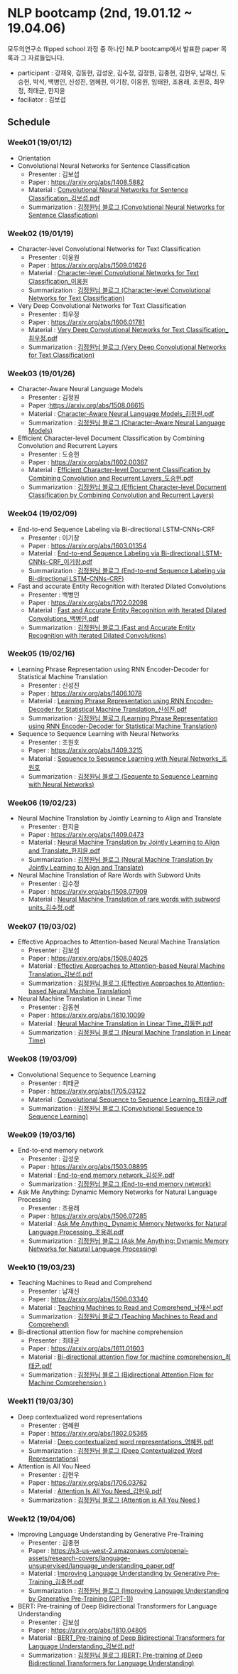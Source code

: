 # NLP bootcamp (2nd, 19.01.12 ~ 19.04.06)
모두의연구소 flipped school 과정 중 하나인 NLP bootcamp에서 발표한 paper 목록과 그 자료들입니다.

* participant : 강재욱, 김동현, 김성운, 김수정, 김정원, 김충현, 김현우, 남재신, 도승헌, 박석, 백병인, 신성진, 염혜원, 이기창, 이웅원, 임태완, 조용래, 조원호, 최우정, 최태균, 한지윤
* faciliator : 김보섭

## Schedule
### Week01 (19/01/12)
* Orientation
* Convolutional Neural Networks for Sentence Classification
	+ Presenter : 김보섭
	+ Paper :  https://arxiv.org/abs/1408.5882
	+ Material : [Convolutional Neural Networks for Sentence Classification_김보섭.pdf](https://github.com/modulabs/NLP-bootcamp/blob/master/2nd/week01/Convolutional%20Neural%20Networks%20for%20Sentence%20Classification_%EA%B9%80%EB%B3%B4%EC%84%AD.pdf) 
	+ Summarization : [김정원님 블로그 (Convolutional Neural Networks for Sentence Classfication)](https://www.quantumdl.com/entry/1%EC%A3%BC%EC%B0%A8-Convolutional-Neural-Networks-for-Sentence-Classification)
### Week02 (19/01/19)
* Character-level Convolutional Networks for Text Classification
	+ Presenter : 이웅원
	+ Paper : https://arxiv.org/abs/1509.01626
	+ Material : [Character-level Convolutional Networks for Text Classification_이웅원](https://www.notion.so/daangn/Character-level-Convolutional-Networks-for-Text-Classification-3fb5552c27b94a3099e8e79ba1a272f9)
	+ Summarization : [김정원님 블로그 (Character-level Convolutional Networks for Text Classification)](https://www.quantumdl.com/entry/Characterlevel-Convolutional-Networks-for-Text-Classification)
* Very Deep Convolutional Networks for Text Classification
	+ Presenter : 최우정
	+ Paper : https://arxiv.org/abs/1606.01781
	+ Material : [Very Deep Convolutional Networks for Text Classification_최우정.pdf](https://github.com/modulabs/NLP-bootcamp/blob/master/2nd/week02/Very%20Deep%20Convolutional%20Networks%20for%20Text%20Classification_%EC%B5%9C%EC%9A%B0%EC%A0%95.pdf)
	+ Summarization : [김정원님 블로그 (Very Deep Convolutional Networks for Text Classification)](https://www.quantumdl.com/entry/2%EC%A3%BC%EC%B0%A82-Very-Deep-Convolutional-Networks-for-Text-Classification)
### Week03 (19/01/26)
* Character-Aware Neural Language Models
  + Presenter : 김정원
  + Paper :https://arxiv.org/abs/1508.06615
  + Material : [Character-Aware Neural Language Models_김정원.pdf](https://github.com/modulabs/NLP-bootcamp/blob/master/2nd/week03/Character-Aware%20Neural%20Language%20Models_%EA%B9%80%EC%A0%95%EC%9B%90.pdf)
  + Summarization : [김정원님 블로그 (Character-Aware Neural Language Models)](https://www.quantumdl.com/entry/3%EC%A3%BC%EC%B0%A81-CharacterAware-Neural-Language-Models)
* Efficient Character-level Document Classification by Combining Convolution and Recurrent Layers
  + Presenter : 도승헌
  + Paper : https://arxiv.org/abs/1602.00367
  + Material : [Efficient Character-level Document Classification by Combining Convolution and Recurrent Layers_도승헌.pdf](https://github.com/modulabs/NLP-bootcamp/blob/master/2nd/week03/Efficient%20Character-level%20Document%20Classification%20by%20Combining%20Convolution%20and%20Recurrent%20Layers_%EB%8F%84%EC%8A%B9%ED%97%8C.pdf)
  + Summarization : [김정원님 블로그 (Efficient Character-level Document Classification by Combining Convolution and Recurrent Layers)](https://www.quantumdl.com/entry/3%EC%A3%BC%EC%B0%A82-Efficient-Characterlevel-Document-Classification-by-Combining-Convolution-and-Recurrent-Layers)
### Week04 (19/02/09)
* End-to-end Sequence Labeling via Bi-directional LSTM-CNNs-CRF
	+ Presenter : 이기창
	+ Paper : https://arxiv.org/abs/1603.01354
	+ Material : [End-to-end Sequence Labeling via Bi-directional LSTM-CNNs-CRF_이기창.pdf](https://github.com/modulabs/NLP-bootcamp/blob/master/2nd/week04/End-to-end%20Sequence%20Labeling%20via%20Bi-directional%20LSTM-CNNs-CRF_%EC%9D%B4%EA%B8%B0%EC%B0%BD.pdf)
	+ Summarization : [김정원님 블로그 (End-to-end Sequence Labeling via Bi-directional LSTM-CNNs-CRF)](https://www.quantumdl.com/entry/Endtoend-Sequence-Labeling-via-Bidirectional-LSTMCNNsCRF)
* Fast and accurate Entity Recognition with Iterated Dilated Convolutions
	+ Presenter : 백병인
	+ Paper : https://arxiv.org/abs/1702.02098
	+ Material : [Fast and Accurate Entity Recognition with Iterated Dilated Convolutions_백병인.pdf](https://github.com/modulabs/NLP-bootcamp/blob/master/2nd/week04/Fast%20and%20Accurate%20Entity%20Recognition%20with%20Iterated%20Dilated%20Convolutions_%EB%B0%B1%EB%B3%91%EC%9D%B8.pdf)
	+ Summarization : [김정원님 블로그 (Fast and Accurate Entity Recognition with Iterated Dilated Convolutions)](https://www.quantumdl.com/entry/4%EC%A3%BC%EC%B0%A82-Fast-and-Accurate-Entity-Recognition-with-Iterated-Dilated-Convolutions)
### Week05 (19/02/16)
* Learning Phrase Representation using RNN Encoder-Decoder for Statistical Machine Translation
	+ Presenter : 신성진
	+ Paper : https://arxiv.org/abs/1406.1078
	+ Material : [Learning Phrase Representation using RNN Encoder-Decoder for Statistical Machine Translation_신성진.pdf](https://github.com/modulabs/NLP-bootcamp/blob/master/2nd/week05/Learning%20Phrase%20Representation%20using%20RNN%20Encoder-Decoder%20for%20Statistical%20Machine%20Translation_%EC%8B%A0%EC%84%B1%EC%A7%84.pdf)
	+ Summarization : [김정원님 블로그 (Learning Phrase Representation using RNN Encoder-Decoder for Statistical Machine Translation)](https://www.quantumdl.com/entry/5%EC%A3%BC%EC%B0%A81-Learning-Phrase-Representation-using-RNN-EncoderDecoder-for-Statistical-Machine-Translation)
* Sequence to Sequence Learning with Neural Networks
	+ Presenter : 조원호
	+ Paper : https://arxiv.org/abs/1409.3215
	+ Material : [Sequence to Sequence Learning with Neural Networks_조원호](https://www.notion.so/Sequence-to-Sequence-Learning-with-Neural-Networks-d221d4ed2e9241e29047d95a6a9e00b2)
	+ Summarization : [김정원님 블로그 (Sequente to Sequence Learning with Neural Networks)](https://www.quantumdl.com/entry/5%EC%A3%BC%EC%B0%A82-Sequence-to-Sequence-Learning-with-Neural-Networks)
### Week06 (19/02/23)
* Neural Machine Translation by Jointly Learning to Align and Translate
  + Presenter : 한지윤
  + Paper : https://arxiv.org/abs/1409.0473
  + Material : [Neural Machine Translation by Jointly Learning to Align and Translate_한지윤.pdf](https://github.com/modulabs/NLP-bootcamp/blob/master/2nd/week06/Neural%20Machine%20Translation%20by%20Jointly%20Learning%20to%20Align%20and%20Translate_%ED%95%9C%EC%A7%80%EC%9C%A4.pdf)
  + Summarization : [김정원님 블로그 (Neural Machine Translation by Jointly Learning to Align and Translate)](https://www.quantumdl.com/entry/6%EC%A3%BC%EC%B0%A81-Neural-Machine-Translation-by-Jointly-Learning-to-Align-and-Translate)
* Neural Machine Translation of Rare Words with Subword Units
  + Presenter : 김수정
  + Paper : https://arxiv.org/abs/1508.07909
  + Material : [Neural Machine Translation of rare words with subword units_김수정.pdf](https://github.com/modulabs/NLP-bootcamp/blob/master/2nd/week06/Neural%20Machine%20Translation%20of%20rare%20words%20with%20subword%20units_%EA%B9%80%EC%88%98%EC%A0%95.pdf)
### Week07 (19/03/02)
* Effective Approaches to Attention-based Neural Machine Translation
  + Presenter : 김보섭
  + Paper : https://arxiv.org/abs/1508.04025
  + Material : [Effective Approaches to Attention-based Neural Machine Translation_김보섭.pdf](https://github.com/modulabs/NLP-bootcamp/blob/master/1st/week06/Effective%20Approaches%20to%20Attention-based%20Neural%20Machine%20Translation_%EA%B9%80%EB%B3%B4%EC%84%AD.pdf)
  + Summarization : [김정원님 블로그 (Effective Approaches to Attention-based Neural Machine Translation)](https://www.quantumdl.com/entry/7%EC%A3%BC%EC%B0%A81-Effective-Approaches-to-Attentionbased-Neural-Machine-Translation?category=691904)
* Neural Machine Translation in Linear Time
  + Presenter : 김동현
  + Paper : https://arxiv.org/abs/1610.10099
  + Material : [Neural Machine Translation in Linear Time_김동현.pdf](https://github.com/modulabs/NLP-bootcamp/blob/master/2nd/week07/Neural%20Machine%20Translation%20in%20Linear%20Time_%EA%B9%80%EB%8F%99%ED%98%84.pdf)
  + Summarization : [김정원님 블로그 (Neural Machine Translation in Linear Time)](https://www.quantumdl.com/entry/7%EC%A3%BC%EC%B0%A82-Neural-Machine-Translation-in-Linear-Time)
### Week08 (19/03/09)
* Convolutional Sequence to Sequence Learning
	+ Presenter : 최태균
	+ Paper : https://arxiv.org/abs/1705.03122
	+ Material : [Convolutional Sequence to Sequence Learning_최태균.pdf](https://github.com/modulabs/NLP-bootcamp/blob/master/2nd/week08/Convolutional%20Sequence%20to%20Sequence%20Learning_%EC%B5%9C%ED%83%9C%EA%B7%A0.pdf)
	+ Summarization : [김정원님 블로그 (Convolutional Sequence to Sequence Learning)](https://www.quantumdl.com/entry/8%EC%A3%BC%EC%B0%A81-Convolutional-Sequence-to-Sequence-Learning)
### Week09 (19/03/16)
* End-to-end memory network
  + Presenter : 김성운
  + Paper : https://arxiv.org/abs/1503.08895
  + Material : [End-to-end memory network_김성운.pdf](https://github.com/modulabs/NLP-bootcamp/blob/master/2nd/week09/End-to-end%20memory%20network_%EA%B9%80%EC%84%B1%EC%9A%B4.pdf)
  + Summarization : [김정원님 블로그 (End-to-end memory network)](https://www.quantumdl.com/entry/9%EC%A3%BC%EC%B0%A81-EndtoEnd-Memory-Network)
* Ask Me Anything: Dynamic Memory Networks for Natural Language Processing
  + Presenter : 조용래
  + Paper : https://arxiv.org/abs/1506.07285
  + Material : [Ask Me Anything_ Dynamic Memory Networks for Natural Language Processing_조용래.pdf](https://github.com/modulabs/NLP-bootcamp/blob/master/2nd/week09/Ask%20Me%20Anything_%20Dynamic%20Memory%20Networks%20for%20Natural%20Language%20Processing_%EC%A1%B0%EC%9A%A9%EB%9E%98.pdf)
  + Summarization : [김정원님 블로그 (Ask Me Anything: Dynamic Memory Networks for Natural Language Processing)](https://www.quantumdl.com/entry/9%EC%A3%BC%EC%B0%A82-Ask-Me-Anything-Dynamic-Memory-Networks-for-Natural-Language-Processing)
### Week10 (19/03/23)
* Teaching Machines to Read and Comprehend
	+ Presenter : 남재신
	+ Paper : https://arxiv.org/abs/1506.03340
	+ Material : [Teaching Machines to Read and Comprehend_남재신.pdf](https://github.com/modulabs/NLP-bootcamp/blob/master/2nd/week10/Teaching%20Machines%20to%20Read%20and%20Comprehend_%EB%82%A8%EC%9E%AC%EC%8B%A0.pdf)
	+ Summarization : [김정원님 블로그 (Teaching Machines to Read and Comprehend)](https://www.quantumdl.com/entry/10%EC%A3%BC%EC%B0%A81-Teaching-Machines-to-Read-and-Comprehend)
* Bi-directional attention flow for machine comprehension
	+ Presenter : 최태균
	+ Paper : https://arxiv.org/abs/1611.01603
	+ Material : [Bi-directional attention flow for machine comprehension_최태균.pdf](https://github.com/modulabs/NLP-bootcamp/blob/master/2nd/week10/Bi-directional%20attention%20flow%20for%20machine%20comprehension_%EC%B5%9C%ED%83%9C%EA%B7%A0.pdf)
	+ Summarization : [김정원님 블로그 (Bidirectional Attention Flow for Machine Comprehension )](https://www.quantumdl.com/entry/10%EC%A3%BC%EC%B0%A82-Bidirectional-Attention-Flow-for-Machine-Comprehension-BiDAF)
### Week11 (19/03/30)
* Deep contextualized word representations
  + Presenter : 염혜원
  + Paper : https://arxiv.org/abs/1802.05365
  + Material : [Deep contextualized word representations_염혜원.pdf](https://github.com/modulabs/NLP-bootcamp/blob/master/2nd/week11/Deep%20contextualized%20word%20representations_%EC%97%BC%ED%98%9C%EC%9B%90.pdf)
  + Summarization : [김정원님 블로그 (Deep Contextualized Word Representations)](https://www.quantumdl.com/entry/11%EC%A3%BC%EC%B0%A81-Deep-Contextualized-Word-Representations-ELMo)
* Attention is All You Need
  + Presenter : 김현우
  + Paper : https://arxiv.org/abs/1706.03762
  + Material : [Attention Is All You Need_김현우.pdf](https://github.com/modulabs/NLP-bootcamp/blob/master/2nd/week11/Attention%20Is%20All%20You%20Need_%EA%B9%80%ED%98%84%EC%9A%B0.pdf)
  + Summarization : [김정원님 블로그 (Attention is All You Need )](https://www.quantumdl.com/entry/11%EC%A3%BC%EC%B0%A82-Attention-is-All-You-Need-Transformer)
### Week12 (19/04/06)
* Improving Language Understanding by Generative Pre-Training
	+ Presenter : 김충현
	+ Paper : https://s3-us-west-2.amazonaws.com/openai-assets/research-covers/language-unsupervised/language_understanding_paper.pdf
	+ Material : [Improving Language Understanding by Generative Pre-Training_김충현.pdf](https://github.com/modulabs/NLP-bootcamp/blob/master/2nd/week12/Improving%20Language%20Understanding%20by%20Generative%20Pre-Training_%EA%B9%80%EC%B6%A9%ED%98%84.pdf)
	+ Summarization : [김정원님 블로그 (Improving Language Understanding by Generative Pre-Training (GPT-1))](https://www.quantumdl.com/entry/12%EC%A3%BC%EC%B0%A81-Improving-Language-Understanding-by-Generative-Pre-Training?category=691904)
* BERT: Pre-training of Deep Bidirectional Transformers for Language Understanding
	+ Presenter : 김보섭
	+ Paper : https://arxiv.org/abs/1810.04805
	+ Material : [BERT_Pre-training of Deep Bidirectional Transformers for Language Understanding_김보섭.pdf](https://github.com/modulabs/NLP-bootcamp/blob/master/2nd/week12/BERT_Pre-training%20of%20Deep%20Bidirectional%20Transformers%20for%20%20Language%20%20Understanding_%EA%B9%80%EB%B3%B4%EC%84%AD.pdf)
	+ Summarization : [김정원님 블로그 (BERT: Pre-training of Deep Bidirectional Transformers for Language Understanding)](https://www.quantumdl.com/entry/12%EC%A3%BC%EC%B0%A82-BERT-Pre-training-of-Deep-Bidirectional-Transformers-for-Language-Understanding)

